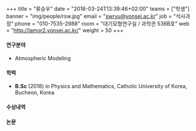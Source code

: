 +++
title = "류승우"
date = "2018-03-24T13:39:46+02:00"
teams = ["학생"]
banner = "img/people/rsw.jpg"
email = "swryu@yonsei.ac.kr"
job = "석사과정"
phone = "010-7535-2988"
room = "대기모형연구실 / 과학관 536B호"
web = "http://lamor2.yonsei.ac.kr/"
weight = 50
+++

#### 연구분야
+ Atmospheric Modeling

#### 학력
+ **B.Sc** (2018) in Physics and Mathematics, Catholic University of Korea, Bucheon, Korea

#### 수상내역


#### 논문
